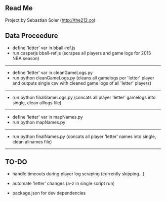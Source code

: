 ## Read Me

Project by Sebastian Soler (http://the212.co)

## Data Proceedure

* define 'letter' var in bball-ref.js
* run casperjs bball-ref.js (scrapes all players and game logs for 2015 NBA season)

-------------------------

* define 'letter' var in cleanGameLogs.py
* run python cleanGameLogs.py
	(cleans all gamelogs per 'letter' player and outputs single csv with cleaned game logs of all 'letter' players)

-------------------------

* run python finalGameLogs.py
	(concats all player 'letter' gamelogs into single, clean alllogs file)

-------------------------

* define 'letter' var in mapNames.py
* run python mapNames.py

-------------------------

* run python finalNames.py
	(concats all player 'letter' names into single, clean allnames file)

-------------------------

## TO-DO

* handle timeouts during player log scraping (currently skipping...)

* automate 'letter' changes (a-z in single script run)

* package.json for dev dependencies


